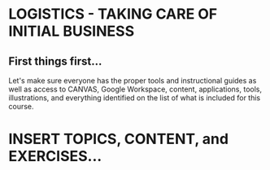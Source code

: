 # LOGISTICS - TAKING CARE OF INITIAL BUSINESS
## First things first...
Let's make sure everyone has the proper tools and instructional guides as well as access to CANVAS, Google Workspace, content, applications, tools, illustrations, and everything identified on the list of what is included for this course. 

# INSERT TOPICS, CONTENT, and EXERCISES...
